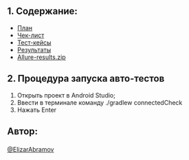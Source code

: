## 1. Содержание:
* [План](https://github.com/bigsurmoon/diploma/blob/master/TestingInformation/PLAN.md)
* [Чек-лист](https://github.com/ElizarAbramov/my-project/blob/master/Check/чек-лист%20v2.0%20xlsx.xlsx)
* [Тест-кейсы](https://github.com/ElizarAbramov/my-project/blob/master/Cases/тест%20кейсы%20дипломные.xlsx)
* [Результаты](https://github.com/ElizarAbramov/my-project/blob/master/Result.md)
* [Allure-results.zip](https://github.com/ElizarAbramov/my-project/blob/master/allure-results/allure-results1.rar) 


## 2. Процедура запуска авто-тестов

1. Открыть проект в Android Studio;
2. Ввести в терминале команду ./gradlew connectedCheck
3. Нажать Enter

## Автор:</p>
[@ElizarAbramov](https://github.com/ElizarAbramov)

